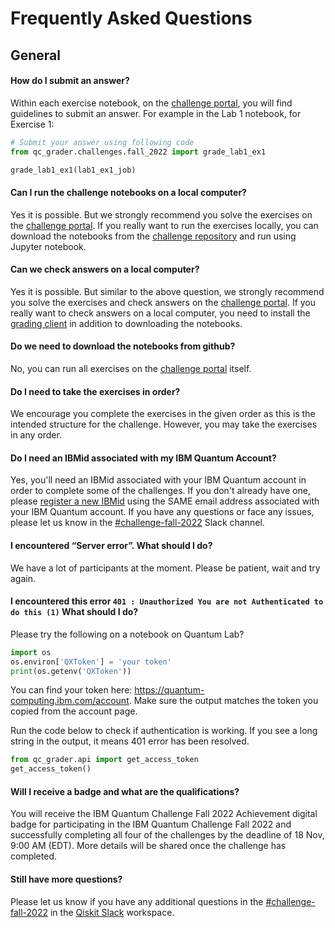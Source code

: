 # Frequently Asked Questions
## General
#### How do I submit an answer?

Within each exercise notebook, on the [challenge portal](https://challenges.quantum-computing.ibm.com/fall-2022), you will find guidelines to submit an answer. For example in the Lab 1 notebook, for Exercise 1:

```python
# Submit your answer using following code
from qc_grader.challenges.fall_2022 import grade_lab1_ex1

grade_lab1_ex1(lab1_ex1_job)
```

#### Can I run the challenge notebooks on a local computer?

Yes it is possible. But we strongly recommend you solve the exercises on the [challenge portal](https://challenges.quantum-computing.ibm.com/fall-2022). If you really want to run the exercises locally, you can download the notebooks from the [challenge repository](https://github.com/qiskit-community/ibm-quantum-challenge-fall-22) and run using Jupyter notebook.

#### Can we check answers on a local computer?

Yes it is possible. But similar to the above question, we strongly recommend you solve the exercises and check answers on the [challenge portal](https://challenges.quantum-computing.ibm.com/fall-2022). If you really want to check answers on a local computer, you need to install the [grading client](https://github.com/qiskit-community/Quantum-Challenge-Grader) in addition to downloading the notebooks.

#### Do we need to download the notebooks from github?

No, you can run all exercises on the [challenge portal](https://challenges.quantum-computing.ibm.com/fall-2022) itself.

#### Do I need to take the exercises in order?

We encourage you complete the exercises in the given order as this is the intended structure for the challenge. However, you may take the exercises in any order.

#### Do I need an IBMid associated with my IBM Quantum Account?

Yes, you'll need an IBMid associated with your IBM Quantum account in order to complete some of the challenges. If you don't already have one, please [register a new IBMid](https://auth.quantum-computing.ibm.com/auth/idaas) using the SAME email address associated with your IBM Quantum account. If you have any questions or face any issues, please let us know in the [#challenge-fall-2022]() Slack channel.

#### I encountered “Server error”. What should I do?

We have a lot of participants at the moment. Please be patient, wait and try again.

#### I encountered this error `401 : Unauthorized You are not Authenticated to do this (1)` What should I do?

Please try the following on a notebook on Quantum Lab?
```python
import os
os.environ['QXToken'] = 'your token'
print(os.getenv('QXToken'))
```
You can find your token here: https://quantum-computing.ibm.com/account. Make sure the output matches the token you copied from the account page.

Run the code below to check if authentication is working. If you see a long string in the output, it means 401 error has been resolved.

```python
from qc_grader.api import get_access_token
get_access_token()
```

#### Will I receive a badge and what are the qualifications?
You will receive the IBM Quantum Challenge Fall 2022 Achievement digital badge for participating in the IBM Quantum Challenge Fall 2022 and successfully completing all four of the challenges by the deadline of 18 Nov, 9:00 AM (EDT). More details will be shared once the challenge has completed. 

#### Still have more questions?

Please let us know if you have any additional questions in the [#challenge-fall-2022]() in the [Qiskit Slack](https://ibm.co/joinqiskitslack) workspace. 
